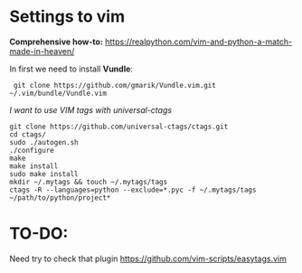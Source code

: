 # Settings to vim
**Comprehensive how-to:** https://realpython.com/vim-and-python-a-match-made-in-heaven/

In first we need to install **Vundle**:

` git clone https://github.com/gmarik/Vundle.vim.git ~/.vim/bundle/Vundle.vim`

_I want to use VIM tags with universal-ctags_
```
git clone https://github.com/universal-ctags/ctags.git
cd ctags/
sudo ./autogen.sh
./configure
make
make install
sudo make install
mkdir ~/.mytags && touch ~/.mytags/tags
ctags -R --languages=python --exclude=*.pyc -f ~/.mytags/tags ~/path/to/python/project*
```

# TO-DO:
Need try to check that plugin https://github.com/vim-scripts/easytags.vim
